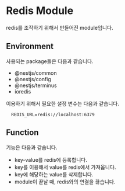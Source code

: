 # Redis Module

redis를 조작하기 위해서 만들어진 module입니다.

## Environment

사용되는 package들은 다음과 같습니다.

- @nestjs/common
- @nestjs/config
- @nestjs/terminus
- ioredis

이용하기 위해서 필요한 설정 변수는 다음과 같습니다.

``` env
  REDIS_URL=redis://localhost:6379
```

## Function

기능은 다음과 같습니다.

- key-value를 redis에 등록합니다.
- key를 이용해서 value를 redis에서 가져옵니다.
- key에 해당하는 value를 삭제합니다.
- module이 끝날 때, redis와의 연결을 끊습니다.
